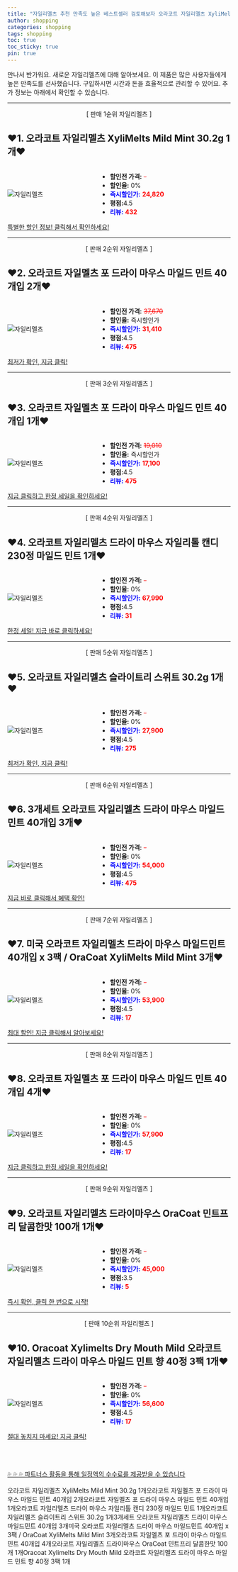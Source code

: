 ```yaml
---
title: "자일리멜츠 추천 만족도 높은 베스트셀러 검토해보자 오라코트 자일리멜츠 XyliMelts Mild Mint"
author: shopping
categories: shopping
tags: shopping
toc: true
toc_sticky: true
pin: true
---
```

만나서 반가워요. 새로운 자일리멜츠에 대해 알아보세요. 이 제품은 많은 사용자들에게 높은 만족도를 선사했습니다. 구입하시면 시간과 돈을 효율적으로 관리할 수 있어요. 추가 정보는 아래에서 확인할 수 있습니다.

---
<p class="toplist" style="margin: 0 auto; display: block; width: fit-content;">[ 판매 1순위 자일리멜츠 ]</p>

<h2><strong>❤️1. 오라코트 자일리멜츠 XyliMelts Mild Mint 30.2g 1개❤️</strong></h2>

<div style="display: flex; align-items: center;">
    <div style="flex: 0.4;">
        <img src="https://thumbnail9.coupangcdn.com/thumbnails/remote/230x230ex/image/retail/images/892266836973053-c29b7f2a-e997-409d-bedd-d5e9a2b27e25.png" alt="자일리멜츠" style="max-width: 100%;">
    </div>
    <div style="flex: 0.6; margin-left: 10px;">
        <ul>
            <li><strong>할인전 가격:</strong> <del style="color: red;">-</del></li>
            <li><strong>할인율:</strong> 0%</li>
            <li><span style='color:blue'><strong>즉시할인가:</strong></span> <span style='color:red'><strong>24,820</strong></span></li>
            <li><strong>평점:</strong>4.5</li>
            <li><span style='color:blue'><strong>리뷰:</strong></span> <span style='color:red'><strong>432</strong></span></li>
        </ul>
    </div>
</div>
<div class="center">
    <a href="https://selin100587.github.io?lptag=AF9450613&subid=githubio&pageKey=7868229401&traceid=V0-153&itemId=21487295896&vendorItemId=88136737974" class="myButton">
        특별한 할인 정보! 클릭해서 확인하세요!
    </a>
</div>


---
<p class="toplist" style="margin: 0 auto; display: block; width: fit-content;">[ 판매 2순위 자일리멜츠 ]</p>

<h2><strong>❤️2. 오라코트 자일멜츠 포 드라이 마우스 마일드 민트 40개입 2개❤️</strong></h2>

<div style="display: flex; align-items: center;">
    <div style="flex: 0.4;">
        <img src="https://thumbnail7.coupangcdn.com/thumbnails/remote/230x230ex/image/vendor_inventory/8626/0391bf0e3d08c4faf02216972d99063fbbcfb7a75846e56c23b992b94d4b.jpg" alt="자일리멜츠" style="max-width: 100%;">
    </div>
    <div style="flex: 0.6; margin-left: 10px;">
        <ul>
            <li><strong>할인전 가격:</strong> <del style="color: red;">37,670</del></li>
            <li><strong>할인율:</strong> 즉시할인가</li>
            <li><span style='color:blue'><strong>즉시할인가:</strong></span> <span style='color:red'><strong>31,410</strong></span></li>
            <li><strong>평점:</strong>4.5</li>
            <li><span style='color:blue'><strong>리뷰:</strong></span> <span style='color:red'><strong>475</strong></span></li>
        </ul>
    </div>
</div>
<div class="center">
    <a href="https://selin100587.github.io?lptag=AF9450613&subid=githubio&pageKey=150383872&traceid=V0-153&itemId=3492257652&vendorItemId=71478501653" class="myButton">
        최저가 확인, 지금 클릭!
    </a>
</div>


---
<p class="toplist" style="margin: 0 auto; display: block; width: fit-content;">[ 판매 3순위 자일리멜츠 ]</p>

<h2><strong>❤️3. 오라코트 자일멜츠 포 드라이 마우스 마일드 민트 40개입 1개❤️</strong></h2>

<div style="display: flex; align-items: center;">
    <div style="flex: 0.4;">
        <img src="https://thumbnail8.coupangcdn.com/thumbnails/remote/230x230ex/image/vendor_inventory/2233/5e747f3eb0bdbc9f701fe95ba551769459434fa7b9585a58d1d39587f0db.jpg" alt="자일리멜츠" style="max-width: 100%;">
    </div>
    <div style="flex: 0.6; margin-left: 10px;">
        <ul>
            <li><strong>할인전 가격:</strong> <del style="color: red;">19,010</del></li>
            <li><strong>할인율:</strong> 즉시할인가</li>
            <li><span style='color:blue'><strong>즉시할인가:</strong></span> <span style='color:red'><strong>17,100</strong></span></li>
            <li><strong>평점:</strong>4.5</li>
            <li><span style='color:blue'><strong>리뷰:</strong></span> <span style='color:red'><strong>475</strong></span></li>
        </ul>
    </div>
</div>
<div class="center">
    <a href="https://selin100587.github.io?lptag=AF9450613&subid=githubio&pageKey=150383872&traceid=V0-153&itemId=434359406&vendorItemId=4072614693" class="myButton">
        지금 클릭하고 한정 세일을 확인하세요!
    </a>
</div>


---
<p class="toplist" style="margin: 0 auto; display: block; width: fit-content;">[ 판매 4순위 자일리멜츠 ]</p>

<h2><strong>❤️4. 오라코트 자일리멜츠 드라이 마우스 자일리톨 캔디 230정 마일드 민트 1개❤️</strong></h2>

<div style="display: flex; align-items: center;">
    <div style="flex: 0.4;">
        <img src="https://thumbnail6.coupangcdn.com/thumbnails/remote/230x230ex/image/vendor_inventory/104c/aabc82b285c04f7f905d8866f4f1085c921f4cf9983e8d22f23197a870b4.jpg" alt="자일리멜츠" style="max-width: 100%;">
    </div>
    <div style="flex: 0.6; margin-left: 10px;">
        <ul>
            <li><strong>할인전 가격:</strong> <del style="color: red;">-</del></li>
            <li><strong>할인율:</strong> 0%</li>
            <li><span style='color:blue'><strong>즉시할인가:</strong></span> <span style='color:red'><strong>67,990</strong></span></li>
            <li><strong>평점:</strong>4.5</li>
            <li><span style='color:blue'><strong>리뷰:</strong></span> <span style='color:red'><strong>31</strong></span></li>
        </ul>
    </div>
</div>
<div class="center">
    <a href="https://selin100587.github.io?lptag=AF9450613&subid=githubio&pageKey=7004870525&traceid=V0-153&itemId=17191427779&vendorItemId=88186025052" class="myButton">
        한정 세일! 지금 바로 클릭하세요!
    </a>
</div>


---
<p class="toplist" style="margin: 0 auto; display: block; width: fit-content;">[ 판매 5순위 자일리멜츠 ]</p>

<h2><strong>❤️5. 오라코트 자일리멜츠 슬라이트리 스위트 30.2g 1개❤️</strong></h2>

<div style="display: flex; align-items: center;">
    <div style="flex: 0.4;">
        <img src="https://thumbnail6.coupangcdn.com/thumbnails/remote/230x230ex/image/retail/images/898473433727812-b27e2899-e255-4ab7-9f83-c31cba4178a7.png" alt="자일리멜츠" style="max-width: 100%;">
    </div>
    <div style="flex: 0.6; margin-left: 10px;">
        <ul>
            <li><strong>할인전 가격:</strong> <del style="color: red;">-</del></li>
            <li><strong>할인율:</strong> 0%</li>
            <li><span style='color:blue'><strong>즉시할인가:</strong></span> <span style='color:red'><strong>27,900</strong></span></li>
            <li><strong>평점:</strong>4.5</li>
            <li><span style='color:blue'><strong>리뷰:</strong></span> <span style='color:red'><strong>275</strong></span></li>
        </ul>
    </div>
</div>
<div class="center">
    <a href="https://selin100587.github.io?lptag=AF9450613&subid=githubio&pageKey=7868240197&traceid=V0-153&itemId=21487355776&vendorItemId=88244369212" class="myButton">
        최저가 확인, 지금 클릭!
    </a>
</div>


---
<p class="toplist" style="margin: 0 auto; display: block; width: fit-content;">[ 판매 6순위 자일리멜츠 ]</p>

<h2><strong>❤️6. 3개세트 오라코트 자일리멜츠 드라이 마우스 마일드민트 40개입 3개❤️</strong></h2>

<div style="display: flex; align-items: center;">
    <div style="flex: 0.4;">
        <img src="https://thumbnail10.coupangcdn.com/thumbnails/remote/230x230ex/image/vendor_inventory/7d87/bdc260148f2cc31877c971e7663e2cb9eb596fca0c2b3a0717d440c8f05d.jpg" alt="자일리멜츠" style="max-width: 100%;">
    </div>
    <div style="flex: 0.6; margin-left: 10px;">
        <ul>
            <li><strong>할인전 가격:</strong> <del style="color: red;">-</del></li>
            <li><strong>할인율:</strong> 0%</li>
            <li><span style='color:blue'><strong>즉시할인가:</strong></span> <span style='color:red'><strong>54,000</strong></span></li>
            <li><strong>평점:</strong>4.5</li>
            <li><span style='color:blue'><strong>리뷰:</strong></span> <span style='color:red'><strong>475</strong></span></li>
        </ul>
    </div>
</div>
<div class="center">
    <a href="https://selin100587.github.io?lptag=AF9450613&subid=githubio&pageKey=150383872&traceid=V0-153&itemId=20744990781&vendorItemId=87815364732" class="myButton">
        지금 바로 클릭해서 혜택 확인!
    </a>
</div>


---
<p class="toplist" style="margin: 0 auto; display: block; width: fit-content;">[ 판매 7순위 자일리멜츠 ]</p>

<h2><strong>❤️7. 미국 오라코트 자일리멜츠 드라이 마우스 마일드민트 40개입 x 3팩 / OraCoat XyliMelts Mild Mint 3개❤️</strong></h2>

<div style="display: flex; align-items: center;">
    <div style="flex: 0.4;">
        <img src="https://thumbnail10.coupangcdn.com/thumbnails/remote/230x230ex/image/vendor_inventory/f928/c3a08de6c68b863342ed6635e9d8a94a0fe298351fab897baf6ce0b54581.jpg" alt="자일리멜츠" style="max-width: 100%;">
    </div>
    <div style="flex: 0.6; margin-left: 10px;">
        <ul>
            <li><strong>할인전 가격:</strong> <del style="color: red;">-</del></li>
            <li><strong>할인율:</strong> 0%</li>
            <li><span style='color:blue'><strong>즉시할인가:</strong></span> <span style='color:red'><strong>53,900</strong></span></li>
            <li><strong>평점:</strong>4.5</li>
            <li><span style='color:blue'><strong>리뷰:</strong></span> <span style='color:red'><strong>17</strong></span></li>
        </ul>
    </div>
</div>
<div class="center">
    <a href="https://selin100587.github.io?lptag=AF9450613&subid=githubio&pageKey=8245820343&traceid=V0-153&itemId=6571878854&vendorItemId=85034902107" class="myButton">
        최대 할인! 지금 클릭해서 알아보세요!
    </a>
</div>


---
<p class="toplist" style="margin: 0 auto; display: block; width: fit-content;">[ 판매 8순위 자일리멜츠 ]</p>

<h2><strong>❤️8. 오라코트 자일멜츠 포 드라이 마우스 마일드 민트 40개입 4개❤️</strong></h2>

<div style="display: flex; align-items: center;">
    <div style="flex: 0.4;">
        <img src="https://thumbnail8.coupangcdn.com/thumbnails/remote/230x230ex/image/vendor_inventory/9a91/da98f3daff5bd87e4586ad7cff5b438cf65420f0f9d75e146de55f7d6ce4.jpg" alt="자일리멜츠" style="max-width: 100%;">
    </div>
    <div style="flex: 0.6; margin-left: 10px;">
        <ul>
            <li><strong>할인전 가격:</strong> <del style="color: red;">-</del></li>
            <li><strong>할인율:</strong> 0%</li>
            <li><span style='color:blue'><strong>즉시할인가:</strong></span> <span style='color:red'><strong>57,900</strong></span></li>
            <li><strong>평점:</strong>4.5</li>
            <li><span style='color:blue'><strong>리뷰:</strong></span> <span style='color:red'><strong>17</strong></span></li>
        </ul>
    </div>
</div>
<div class="center">
    <a href="https://selin100587.github.io?lptag=AF9450613&subid=githubio&pageKey=8245820343&traceid=V0-153&itemId=14649877005&vendorItemId=88026022442" class="myButton">
        지금 클릭하고 한정 세일을 확인하세요!
    </a>
</div>


---
<p class="toplist" style="margin: 0 auto; display: block; width: fit-content;">[ 판매 9순위 자일리멜츠 ]</p>

<h2><strong>❤️9. 오라코트 자일리멜츠 드라이마우스 OraCoat 민트프리 달콤한맛 100개 1개❤️</strong></h2>

<div style="display: flex; align-items: center;">
    <div style="flex: 0.4;">
        <img src="https://thumbnail8.coupangcdn.com/thumbnails/remote/230x230ex/image/vendor_inventory/f401/ea6209a625967b9e5d6d6f909c532701dfaed67acdf2821159daf3ecc498.jpg" alt="자일리멜츠" style="max-width: 100%;">
    </div>
    <div style="flex: 0.6; margin-left: 10px;">
        <ul>
            <li><strong>할인전 가격:</strong> <del style="color: red;">-</del></li>
            <li><strong>할인율:</strong> 0%</li>
            <li><span style='color:blue'><strong>즉시할인가:</strong></span> <span style='color:red'><strong>45,000</strong></span></li>
            <li><strong>평점:</strong>3.5</li>
            <li><span style='color:blue'><strong>리뷰:</strong></span> <span style='color:red'><strong>5</strong></span></li>
        </ul>
    </div>
</div>
<div class="center">
    <a href="https://selin100587.github.io?lptag=AF9450613&subid=githubio&pageKey=6092405269&traceid=V0-153&itemId=11366019811&vendorItemId=87960140301" class="myButton">
        즉시 확인, 클릭 한 번으로 시작!
    </a>
</div>


---
<p class="toplist" style="margin: 0 auto; display: block; width: fit-content;">[ 판매 10순위 자일리멜츠 ]</p>

<h2><strong>❤️10. Oracoat Xylimelts Dry Mouth Mild 오라코트 자일리멜츠 드라이 마우스 마일드 민트 향 40정 3팩 1개❤️</strong></h2>

<div style="display: flex; align-items: center;">
    <div style="flex: 0.4;">
        <img src="https://thumbnail8.coupangcdn.com/thumbnails/remote/230x230ex/image/vendor_inventory/2632/bee78d2bb04eb56b87922e10a1c85ddc376f26ccc95d992956851e562823.jpg" alt="자일리멜츠" style="max-width: 100%;">
    </div>
    <div style="flex: 0.6; margin-left: 10px;">
        <ul>
            <li><strong>할인전 가격:</strong> <del style="color: red;">-</del></li>
            <li><strong>할인율:</strong> 0%</li>
            <li><span style='color:blue'><strong>즉시할인가:</strong></span> <span style='color:red'><strong>56,600</strong></span></li>
            <li><strong>평점:</strong>4.5</li>
            <li><span style='color:blue'><strong>리뷰:</strong></span> <span style='color:red'><strong>17</strong></span></li>
        </ul>
    </div>
</div>
<div class="center">
    <a href="https://selin100587.github.io?lptag=AF9450613&subid=githubio&pageKey=8245820343&traceid=V0-153&itemId=5625557764&vendorItemId=88026215192" class="myButton">
        절대 놓치지 마세요! 지금 클릭!
    </a>
</div>

<br><br><br>[💦 💦 💦 파트너스 활동을 통해 일정액의 수수료를 제공받을 수 있습니다](https://link.coupang.com/a/bcpT2c)<br><br>오라코트 자일리멜츠 XyliMelts Mild Mint 30.2g 1개오라코트 자일멜츠 포 드라이 마우스 마일드 민트 40개입 2개오라코트 자일멜츠 포 드라이 마우스 마일드 민트 40개입 1개오라코트 자일리멜츠 드라이 마우스 자일리톨 캔디 230정 마일드 민트 1개오라코트 자일리멜츠 슬라이트리 스위트 30.2g 1개3개세트 오라코트 자일리멜츠 드라이 마우스 마일드민트 40개입 3개미국 오라코트 자일리멜츠 드라이 마우스 마일드민트 40개입 x 3팩 / OraCoat XyliMelts Mild Mint 3개오라코트 자일멜츠 포 드라이 마우스 마일드 민트 40개입 4개오라코트 자일리멜츠 드라이마우스 OraCoat 민트프리 달콤한맛 100개 1개Oracoat Xylimelts Dry Mouth Mild 오라코트 자일리멜츠 드라이 마우스 마일드 민트 향 40정 3팩 1개